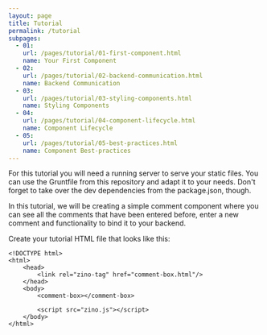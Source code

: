```yaml
---
layout: page
title: Tutorial
permalink: /tutorial
subpages:
  - 01:
    url: /pages/tutorial/01-first-component.html
    name: Your First Component
  - 02:
    url: /pages/tutorial/02-backend-communication.html
    name: Backend Communication
  - 03:
    url: /pages/tutorial/03-styling-components.html
    name: Styling Components
  - 04:
    url: /pages/tutorial/04-component-lifecycle.html
    name: Component Lifecycle
  - 05:
    url: /pages/tutorial/05-best-practices.html
    name: Component Best-practices
---
```


For this tutorial you will need a running server to serve your static files. You can use the Gruntfile from this repository and adapt it to your needs. Don't forget to take over
the dev dependencies from the package.json, though.

In this tutorial, we will be creating a simple comment component where you can see
all the comments that have been entered before, enter a new comment and functionality
to bind it to your backend.

Create your tutorial HTML file that looks like this:

	<!DOCTYPE html>
	<html>
		<head>
			<link rel="zino-tag" href="comment-box.html"/>
		</head>
		<body>
			<comment-box></comment-box>

			<script src="zino.js"></script>
		</body>
	</html>

